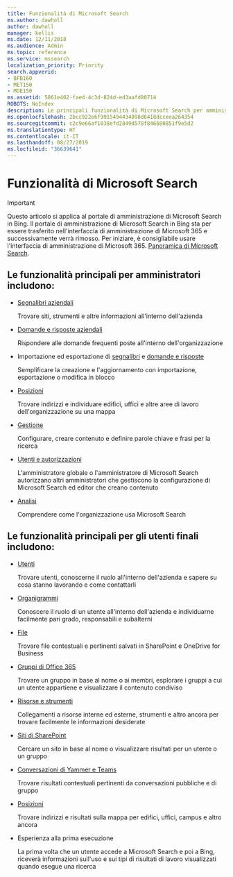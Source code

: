 ```yaml
---
title: Funzionalità di Microsoft Search
ms.author: dawholl
author: dawholl
manager: kellis
ms.date: 12/11/2018
ms.audience: Admin
ms.topic: reference
ms.service: mssearch
localization_priority: Priority
search.appverid:
- BFB160
- MET150
- MOE150
ms.assetid: 5861e462-faed-4c3d-824d-ed3aafd80714
ROBOTS: NoIndex
description: Le principali funzionalità di Microsoft Search per amministratori e utenti finali includono segnalibri, domande e risposte, gestione e informazioni dettagliate sui dati
ms.openlocfilehash: 2bcc922e6f9915494434098d6418dcceea264354
ms.sourcegitcommit: c2c9e66af1038efd2849d578f846680851f9e5d2
ms.translationtype: HT
ms.contentlocale: it-IT
ms.lasthandoff: 08/27/2019
ms.locfileid: "36639641"
---
```

# <a name="features-of-microsoft-search"></a>Funzionalità di Microsoft Search

> [!IMPORTANT]
> Questo articolo si applica al portale di amministrazione di Microsoft Search in Bing. Il portale di amministrazione di Microsoft Search in Bing sta per essere trasferito nell'interfaccia di amministrazione di Microsoft 365 e successivamente verrà rimosso. Per iniziare, è consigliabile usare l'interfaccia di amministrazione di Microsoft 365. [Panoramica di Microsoft Search](overview-microsoft-search.md).

## <a name="key-admin-features-include"></a>Le funzionalità principali per amministratori includono:

- [Segnalibri aziendali](create-and-manage-bookmarks.md)
    
    Trovare siti, strumenti e altre informazioni all'interno dell'azienda
    
- [Domande e risposte aziendali](create-and-manage-qas.md)
    
    Rispondere alle domande frequenti poste all'interno dell'organizzazione
    
- Importazione ed esportazione di [segnalibri](bulk-create-bookmarks.md) e [domande e risposte](bulk-create-qas.md)
    
    Semplificare la creazione e l'aggiornamento con importazione, esportazione o modifica in blocco

- [Posizioni](locations.md)
    
    Trovare indirizzi e individuare edifici, uffici e altre aree di lavoro dell'organizzazione su una mappa
    
- [Gestione](set-up-microsoft-search.md)
    
    Configurare, creare contenuto e definire parole chiave e frasi per la ricerca
    
- [Utenti e autorizzazioni](add-users.md)
    
    L'amministratore globale o l'amministratore di Microsoft Search autorizzano altri amministratori che gestiscono la configurazione di Microsoft Search ed editor che creano contenuto
    
- [Analisi](get-insights.md) 
    
    Comprendere come l'organizzazione usa Microsoft Search 
    
## <a name="key-end-user-features-include"></a>Le funzionalità principali per gli utenti finali includono:

- [Utenti](use/find-people-and-groups.md)
    
    Trovare utenti, conoscerne il ruolo all'interno dell'azienda e sapere su cosa stanno lavorando e come contattarli
    
- [Organigrammi](use/find-people-and-groups.md)
    
    Conoscere il ruolo di un utente all'interno dell'azienda e individuarne facilmente pari grado, responsabili e subalterni
    
- [File](use/find-files.md)
    
    Trovare file contestuali e pertinenti salvati in SharePoint e OneDrive for Business
    
- [Gruppi di Office 365](use/find-people-and-groups.md)
    
    Trovare un gruppo in base al nome o ai membri, esplorare i gruppi a cui un utente appartiene e visualizzare il contenuto condiviso
    
- [Risorse e strumenti](use/find-resources-tools-and-more.md)
    
    Collegamenti a risorse interne ed esterne, strumenti e altro ancora per trovare facilmente le informazioni desiderate
    
- [Siti di SharePoint](use/find-sharepoint-sites.md)
    
    Cercare un sito in base al nome o visualizzare risultati per un utente o un gruppo
    
- [Conversazioni di Yammer e Teams](use/find-conversations.md)
    
    Trovare risultati contestuali pertinenti da conversazioni pubbliche e di gruppo

- [Posizioni](use/find-locations.md)
    
    Trovare indirizzi e risultati sulla mappa per edifici, uffici, campus e altro ancora
    
- Esperienza alla prima esecuzione
    
    La prima volta che un utente accede a Microsoft Search e poi a Bing, riceverà informazioni sull'uso e sui tipi di risultati di lavoro visualizzati quando esegue una ricerca